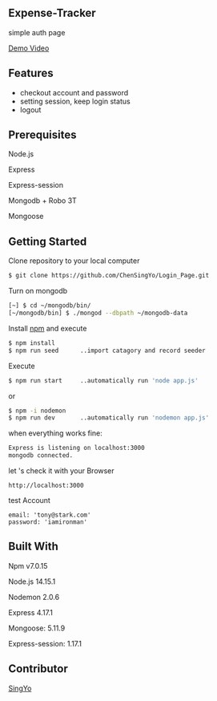 ## Expense-Tracker

simple auth page

[Demo Video](https://user-images.githubusercontent.com/69234380/107142350-5399c100-6969-11eb-808a-82485a965d3d.mp4)

## **Features**

- checkout account and password
- setting session, keep login status
- logout

## Prerequisites

Node.js

Express

Express-session

Mongodb + Robo 3T

Mongoose

## **Getting Started**

Clone repository to your local computer

```bash
$ git clone https://github.com/ChenSingYo/Login_Page.git
```

Turn on mongodb

```bash
[~] $ cd ~/mongodb/bin/
[~/mongodb/bin] $ ./mongod --dbpath ~/mongodb-data
```

Install [npm](https://www.npmjs.com/) and execute

```bash
$ npm install
$ npm run seed      ..import catagory and record seeder
```

Execute

```bash
$ npm run start     ..automatically run 'node app.js'
```

or

```bash
$ npm -i nodemon
$ npm run dev       ..automatically run 'nodemon app.js'
```

when everything works fine:

```bash
Express is listening on localhost:3000
mongodb connected.
```

let 's check it with your Browser

```
http://localhost:3000
```

test Account

```
email: 'tony@stark.com'
password: 'iamironman'
```

## **Built With**

Npm v7.0.15

Node.js 14.15.1

Nodemon 2.0.6

Express 4.17.1

Mongoose: 5.11.9

Express-session: 1.17.1
## Contributor

[SingYo](https://github.com/ChenSingYo)

